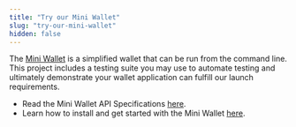 ```yaml
---
title: "Try our Mini Wallet"
slug: "try-our-mini-wallet"
hidden: false
---
```

The [Mini Wallet](https://github.com/diem/client-sdk-python/tree/master/src/diem/testing/miniwallet/app) is a simplified wallet that can be run from the command line. This project includes a testing suite you may use to automate testing and ultimately demonstrate your wallet application can fulfill our launch requirements.

* Read the Mini Wallet API Specifications [here](https://diem.github.io/client-sdk-python/mini-wallet-api-spec.html). 
* Learn how to install and get started with the Mini Wallet [here](https://github.com/diem/client-sdk-python/blob/master/mini-wallet.md).